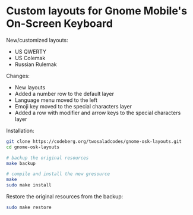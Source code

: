 # Custom layouts for Gnome Mobile's On-Screen Keyboard

New/customized layouts:
- US QWERTY
- US Colemak
- Russian Rulemak

Changes:
- New layouts
- Added a number row to the default layer
- Language menu moved to the left
- Emoji key moved to the special characters layer
- Added a row with modifier and arrow keys to the special characters layer

Installation:

```bash
git clone https://codeberg.org/twosaladcodes/gnome-osk-layouts.git
cd gnome-osk-layouts

# backup the original resources
make backup

# compile and install the new gresource
make
sudo make install
```

Restore the original resources from the backup:

```bash
sudo make restore
```
